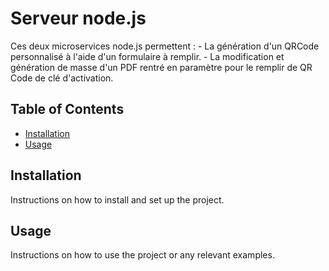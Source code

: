 # Serveur node.js 

Ces deux microservices node.js permettent :
    - La génération d'un QRCode personnalisé à l'aide d'un formulaire à remplir.
    - La modification et génération de masse d'un PDF rentré en paramètre pour le remplir de QR Code de clé d'activation.


## Table of Contents

- [Installation](#installation)
- [Usage](#usage)

## Installation

Instructions on how to install and set up the project.

## Usage

Instructions on how to use the project or any relevant examples.
